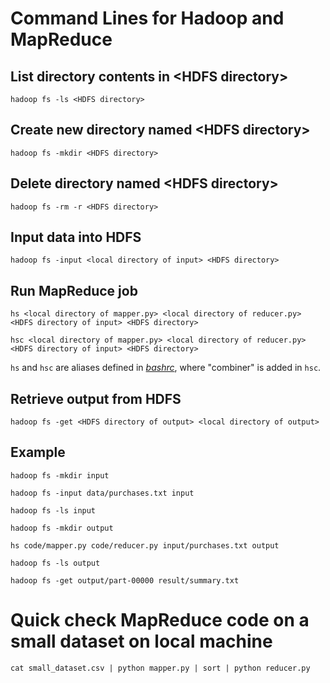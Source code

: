 # Command Lines for Hadoop and MapReduce
## List directory contents in \<HDFS directory\>
`hadoop fs -ls <HDFS directory>`
## Create new directory named \<HDFS directory\>
`hadoop fs -mkdir <HDFS directory>`
## Delete directory named \<HDFS directory\>
`hadoop fs -rm -r <HDFS directory>`
## Input data into HDFS
`hadoop fs -input <local directory of input> <HDFS directory>`
## Run MapReduce job
`hs <local directory of mapper.py> <local directory of reducer.py> <HDFS directory of input> <HDFS directory>`

`hsc <local directory of mapper.py> <local directory of reducer.py> <HDFS directory of input> <HDFS directory>`

`hs` and `hsc` are aliases defined in [*bashrc*](https://github.com/jlyang1990/MapReduce/blob/master/bashrc), where "combiner" is added in `hsc`.
## Retrieve output from HDFS
`hadoop fs -get <HDFS directory of output> <local directory of output>`
## Example
`hadoop fs -mkdir input`

`hadoop fs -input data/purchases.txt input`

`hadoop fs -ls input`

`hadoop fs -mkdir output`

`hs code/mapper.py code/reducer.py input/purchases.txt output`

`hadoop fs -ls output`

`hadoop fs -get output/part-00000 result/summary.txt`
# Quick check MapReduce code on a small dataset on local machine
`cat small_dataset.csv | python mapper.py | sort | python reducer.py`
